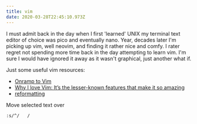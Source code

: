 ```yaml
---
title: vim
date: 2020-03-28T22:45:10.973Z
---
```


I must admit back in the day when I first 'learned' UNIX my terminal text editor of choice was pico and eventually nano. Year, decades later I'm picking up vim, well neovim, and finding it rather nice and comfy. I rater regret not spending more time back in the day attempting to learn vim. I'm sure I would have ignored it away as it wasn't graphical, just another what if.

Just some useful vim resources:

* [Onramp to Vim](https://thoughtbot.com/upcase/onramp-to-vim)
* [Why I love Vim: It’s the lesser-known features that make it so amazing](https://www.freecodecamp.org/news/learn-linux-vim-basic-features-19134461ab85/)
* [reformatting](https://www.cs.swarthmore.edu/oldhelp/vim/reformatting.html)

Move selected text over

    :s/^/   /
